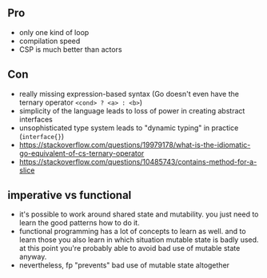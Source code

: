 ## Pro

- only one kind of loop
- compilation speed
- CSP is much better than actors

## Con

- really missing expression-based syntax (Go doesn't even have the ternary operator `<cond> ? <a> : <b>`)
- simplicity of the language leads to loss of power in creating abstract interfaces
- unsophisticated type system leads to "dynamic typing" in practice (`interface{}`)
- <https://stackoverflow.com/questions/19979178/what-is-the-idiomatic-go-equivalent-of-cs-ternary-operator>
- <https://stackoverflow.com/questions/10485743/contains-method-for-a-slice>

## imperative vs functional

- it's possible to work around shared state and mutability. you just need to learn the good patterns how to do it.
- functional programming has a lot of concepts to learn as well. and to learn those you also learn in which situation mutable state is badly used. at this point you're probably able to avoid bad use of mutable state anyway.
- nevertheless, fp "prevents" bad use of mutable state altogether
